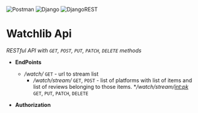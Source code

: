 ![Postman](https://img.shields.io/badge/Postman-FF6C37?style=for-the-badge&logo=postman&logoColor=white)
![Django](https://img.shields.io/badge/django-%23092E20.svg?style=for-the-badge&logo=django&logoColor=white)
![DjangoREST](https://img.shields.io/badge/DJANGO-REST-ff1709?style=for-the-badge&logo=django&logoColor=white&color=ff1709&labelColor=gray)

# Watchlib Api
   _RESTful API with `GET`, `POST`, `PUT`, `PATCH`, `DELETE` methods_

* **EndPoints**
  * _/watch/_ `GET` - url to stream list
      * _/watch/stream/_ `GET`, `POST` - list of platforms with list of items and list of reviews belonging to those items.
        *_/watch/stream/<int:pk>_ `GET`, `PUT`, `PATCH`, `DELETE`

* **Authorization**